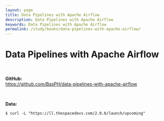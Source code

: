 ```yaml
---
layout: page
title: Data Pipelines with Apache Airflow
description: Data Pipelines with Apache Airflow
keywords: Data Pipelines with Apache Airflow
permalink: /study/books/data-pipelines-with-apache-airflow/
---
```


# Data Pipelines with Apache Airflow

<br/>

**GitHub:**  
https://github.com/BasPH/data-pipelines-with-apache-airflow

<br/>

**Data:**

```
$ curl -L "https://ll.thespacedevs.com/2.0.0/launch/upcoming"
```
